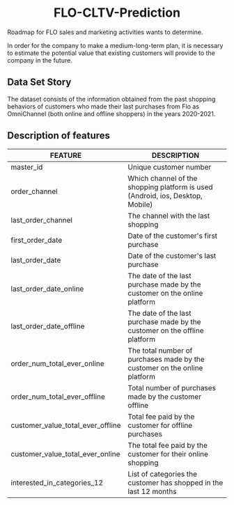 <h1 align="center">FLO-CLTV-Prediction</h1> 
Roadmap for FLO sales and marketing activities wants to determine. 

In order for the company to make a medium-long-term plan, it is necessary to estimate the potential value that existing customers will provide to the company in the future.

## Data Set Story
The dataset consists of the information obtained from the past shopping behaviors of customers who made their last purchases from Flo as OmniChannel (both online and offline shoppers) in the years 2020-2021.

## Description of features
|**FEATURE**|**DESCRIPTION**|
|---|---|
|master_id|Unique customer number|
|order_channel|Which channel of the shopping platform is used (Android, ios, Desktop, Mobile)|
|last_order_channel|The channel with the last shopping|
|first_order_date|Date of the customer's first purchase|
|last_order_date|Date of the customer's last purchase|
|last_order_date_online|The date of the last purchase made by the customer on the online platform|
|last_order_date_offline|The date of the last purchase made by the customer on the offline platform|
|order_num_total_ever_online|The total number of purchases made by the customer on the online platform|
|order_num_total_ever_offline|Total number of purchases made by the customer offline|
|customer_value_total_ever_offline|Total fee paid by the customer for offline purchases|
|customer_value_total_ever_online|The total fee paid by the customer for their online shopping|
|interested_in_categories_12|List of categories the customer has shopped in the last 12 months|
